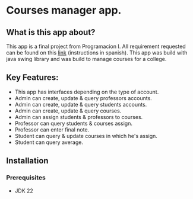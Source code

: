 # Courses manager app.

## What is this app about?
This app is a final project from Programacion I. All requirement requested can be found on this [link](https://docs.google.com/document/d/1PM4qG-uGW-I5pMyplujYSfC2xzVUbA4BzCBiieHdHNk/edit?tab=t.0#heading=h.2fwhesllj3h6) (instructions in spanish).
This app was build with java swing library and was build to manage courses for a college.

## Key Features:
- This app has interfaces depending on the type of account.
- Admin can create, update & query professors accounts.
- Admin can create, update & query students accounts.
- Admin can create, update & query courses.
- Admin can assign students & professors to courses.
- Professor can query students & courses assign.
- Professor can enter final note.
- Student can query & update courses in which he's assign.
- Student can query average.

## Installation
### Prerequisites
- JDK 22
